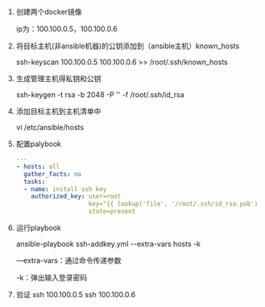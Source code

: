 1. 创建两个docker镜像
    
      ip为：100.100.0.5，100.100.0.6

2. 将目标主机(非ansible机器)的公钥添加到（ansible主机）known_hosts
  
      ssh-keyscan 100.100.0.5 100.100.0.6 >> /root/.ssh/known_hosts
  
3. 生成管理主机得私钥和公钥
    
      ssh-keygen -t rsa -b 2048 -P '' -f /root/.ssh/id_rsa

4. 添加目标主机到主机清单中
  
    vi /etc/ansible/hosts

5. 配置palybook

    ``` ssh-addkey.yml 
    ---
    - hosts: all
      gather_facts: no
      tasks:
      - name: install ssh key
        authorized_key: user=root 
                        key="{{ lookup('file', '/root/.ssh/id_rsa.pub') }}" 
                        state=present
    ```

6. 运行playbook

    ansible-playbook ssh-addkey.yml --extra-vars hosts -k
  
    —extra-vars：通过命令传递参数
  
    -k：弹出输入登录密码

7. 验证
    ssh 100.100.0.5
    ssh 100.100.0.6
